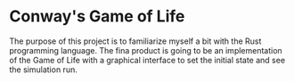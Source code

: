 # Conway's Game of Life


The purpose of this project is to familiarize myself a bit with the Rust programming language.
The fina product is going to be an implementation of the Game of Life with a graphical interface to set the initial state and see the simulation run.
